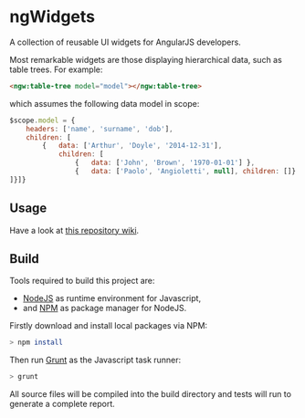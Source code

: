 # ngWidgets
A collection of reusable UI widgets for AngularJS developers.

Most remarkable widgets are those displaying hierarchical data, such as table trees. For example:

```html
<ngw:table-tree model="model"></ngw:table-tree>
```

which assumes the following data model in scope:

```javascript
$scope.model = {
    headers: ['name', 'surname', 'dob'],
    children: [
        {   data: ['Arthur', 'Doyle', '2014-12-31'],
            children: [
                {   data: ['John', 'Brown', '1970-01-01'] },
                {   data: ['Paolo', 'Angioletti', null], children: []}
]}]}
```




## Usage

Have a look at [this repository wiki](https://github.com/angiolep/ngWidgets/wiki).

## Build
Tools required to build this project are:

* [NodeJS](https://nodejs.org/) as runtime environment for Javascript,
* and [NPM](https://www.npmjs.com/) as package manager for NodeJS.


Firstly download and install local packages via NPM:

```bash
> npm install
```

Then run [Grunt](http://gruntjs.com/) as the Javascript task runner:

```bash
> grunt
```

All source files will be compiled into the build directory and tests will run to generate a complete report.



